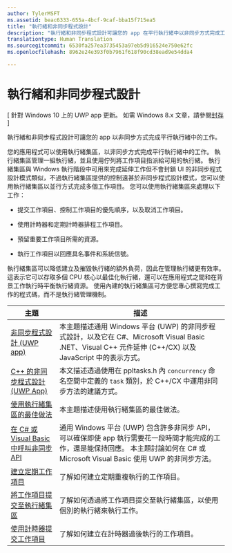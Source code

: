 ```yaml
---
author: TylerMSFT
ms.assetid: beac6333-655a-4bcf-9caf-bba15f715ea5
title: "執行緒和非同步程式設計"
description: "執行緒和非同步程式設計可讓您的 app 在平行執行緒中以非同步方式完成工作。"
translationtype: Human Translation
ms.sourcegitcommit: 6530fa257ea3735453a97eb5d916524e750e62fc
ms.openlocfilehash: 8962e24e393f0b7961f618f90cd38ead9e54dda4

---
```

# 執行緒和非同步程式設計

\[ 針對 Windows 10 上的 UWP app 更新。 如需 Windows 8.x 文章，請參閱[封存](http://go.microsoft.com/fwlink/p/?linkid=619132) \]

執行緒和非同步程式設計可讓您的 app 以非同步方式完成平行執行緒中的工作。

您的應用程式可以使用執行緒集區，以非同步方式完成平行執行緒中的工作。 執行緒集區管理一組執行緒，並且使用佇列將工作項目指派給可用的執行緒。 執行緒集區與 Windows 執行階段中可用來完成延伸工作但不會封鎖 UI 的非同步程式設計模式類似，不過執行緒集區提供的控制遠甚於非同步程式設計模式，您可以使用執行緒集區以並行方式完成多個工作項目。 您可以使用執行緒集區來處理以下工作：

-   提交工作項目、控制工作項目的優先順序，以及取消工作項目。

-   使用計時器和定期計時器排程工作項目。

-   預留重要工作項目所需的資源。

-   執行工作項目以回應具名事件和系統信號。

執行緒集區可以降低建立及摧毀執行緒的額外負荷，因此在管理執行緒更有效率。 這表示它可以存取多個 CPU 核心以最佳化執行緒，還可以在應用程式之間和在背景工作執行時平衡執行緒資源。 使用內建的執行緒集區可方便您專心撰寫完成工作的程式碼，而不是執行緒管理機制。

| 主題                                                                                                          | 描述                         |
|----------------------------------------------------------------------------------------------------------------|-------------------------------------|
| [非同步程式設計 (UWP app)](asynchronous-programming-universal-windows-platform-apps.md)              | 本主題描述通用 Windows 平台 (UWP) 的非同步程式設計，以及它在 C#、Microsoft Visual Basic .NET、Visual C++ 元件延伸 (C++/CX) 以及 JavaScript 中的表示方式。 |
| [C++ 的非同步程式設計 (UWP App)](asynchronous-programming-in-cpp-universal-windows-platform-apps.md)| 本文描述透過使用在 ppltasks.h 內 <code>concurrency</code> 命名空間中定義的 <code>task</code> 類別，於 C++/CX 中運用非同步方法的建議方式。 |
| [使用執行緒集區的最佳做法](best-practices-for-using-the-thread-pool.md)                         | 本主題描述使用執行緒集區的最佳做法。 |
| [在 C# 或 Visual Basic 中呼叫非同步 API](call-asynchronous-apis-in-csharp-or-visual-basic.md)             | 通用 Windows 平台 (UWP) 包含許多非同步 API，可以確保即使 app 執行需要花一段時間才能完成的工作，還是能保持回應。 本主題討論如何在 C# 或 Microsoft Visual Basic 使用 UWP 的非同步方法。 |
| [建立定期工作項目](create-a-periodic-work-item.md)                                                   | 了解如何建立定期重複執行的工作項目。 |
| [將工作項目提交至執行緒集區](submit-a-work-item-to-the-thread-pool.md)                               | 了解如何透過將工作項目提交至執行緒集區，以使用個別的執行緒來執行工作。 |
| [使用計時器提交工作項目](use-a-timer-to-submit-a-work-item.md)                                       | 了解如何建立在計時器過後執行的工作項目。 |







<!--HONumber=Aug16_HO5-->


